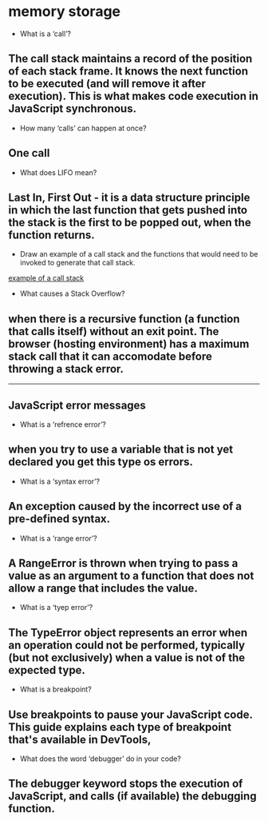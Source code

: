 # memory storage

- What is a ‘call’?

## The call stack maintains a record of the position of each stack frame. It knows the next function to be executed (and will remove it after execution). This is what makes code execution in JavaScript synchronous.

- How many ‘calls’ can happen at once?

## One call

- What does LIFO mean?

## Last In, First Out - it is a data structure principle in which the last function that gets pushed into the stack is the first to be popped out, when the function returns.

- Draw an example of a call stack and the functions that would need to be invoked to generate that call stack.

[example of a call stack](./imgs/301r10.png)

- What causes a Stack Overflow?

## when there is a recursive function (a function that calls itself) without an exit point. The browser (hosting environment) has a maximum stack call that it can accomodate before throwing a stack error.

- - -

## JavaScript error messages

- What is a ‘refrence error’?

## when you try to use a variable that is not yet declared you get this type os errors.

- What is a ‘syntax error’?

## An exception caused by the incorrect use of a pre-defined syntax.

- What is a ‘range error’?

## A RangeError is thrown when trying to pass a value as an argument to a function that does not allow a range that includes the value.

- What is a ‘tyep error’?

## The TypeError object represents an error when an operation could not be performed, typically (but not exclusively) when a value is not of the expected type.

- What is a breakpoint?

## ‏Use breakpoints to pause your JavaScript code. This guide explains each type of breakpoint that's available in DevTools,

- What does the word ‘debugger’ do in your code?

## The debugger keyword stops the execution of JavaScript, and calls (if available) the debugging function.
